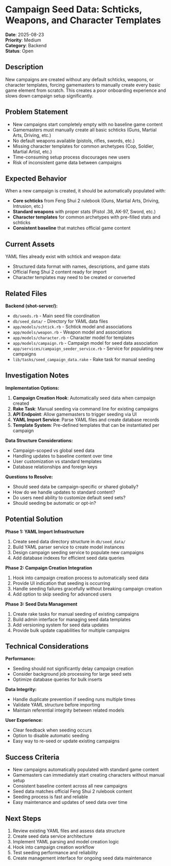 # Campaign Seed Data: Schticks, Weapons, and Character Templates

**Date**: 2025-08-23  
**Priority**: Medium  
**Category**: Backend  
**Status**: Open

## Description

New campaigns are created without any default schticks, weapons, or character templates, forcing gamemasters to manually create every basic game element from scratch. This creates a poor onboarding experience and slows down campaign setup significantly.

## Problem Statement

- New campaigns start completely empty with no baseline game content
- Gamemasters must manually create all basic schticks (Guns, Martial Arts, Driving, etc.)
- No default weapons available (pistols, rifles, swords, etc.) 
- Missing character templates for common archetypes (Cop, Soldier, Martial Artist, etc.)
- Time-consuming setup process discourages new users
- Risk of inconsistent game data between campaigns

## Expected Behavior

When a new campaign is created, it should be automatically populated with:
- **Core schticks** from Feng Shui 2 rulebook (Guns, Martial Arts, Driving, Intrusion, etc.)
- **Standard weapons** with proper stats (Pistol .38, AK-97, Sword, etc.)
- **Character templates** for common archetypes with pre-filled stats and schticks
- **Consistent baseline** that matches official game content

## Current Assets

YAML files already exist with schtick and weapon data:
- Structured data format with names, descriptions, and game stats
- Official Feng Shui 2 content ready for import
- Character templates may need to be created or converted

## Related Files

**Backend (shot-server/):**
- `db/seeds.rb` - Main seed file coordination
- `db/seed_data/` - Directory for YAML data files
- `app/models/schtick.rb` - Schtick model and associations
- `app/models/weapon.rb` - Weapon model and associations  
- `app/models/character.rb` - Character model for templates
- `app/models/campaign.rb` - Campaign model for seed data association
- `app/services/campaign_seeder_service.rb` - Service for populating new campaigns
- `lib/tasks/seed_campaign_data.rake` - Rake task for manual seeding

## Investigation Notes

**Implementation Options:**

1. **Campaign Creation Hook**: Automatically seed data when campaign created
2. **Rake Task**: Manual seeding via command line for existing campaigns  
3. **API Endpoint**: Allow gamemasters to trigger seeding via UI
4. **YAML Import Service**: Parse YAML files and create database records
5. **Template System**: Pre-defined templates that can be instantiated per campaign

**Data Structure Considerations:**
- Campaign-scoped vs global seed data
- Handling updates to baseline content over time
- User customization vs standard templates
- Database relationships and foreign keys

**Questions to Resolve:**
- Should seed data be campaign-specific or shared globally?
- How do we handle updates to standard content?
- Do users need ability to customize default seed sets?
- Should seeding be automatic or opt-in?

## Potential Solution

**Phase 1: YAML Import Infrastructure**
1. Create seed data directory structure in `db/seed_data/`
2. Build YAML parser service to create model instances
3. Design campaign seeding service to populate new campaigns
4. Add database indexes for efficient seed data queries

**Phase 2: Campaign Creation Integration**
1. Hook into campaign creation process to automatically seed data
2. Provide UI indication that seeding is occurring
3. Handle seeding failures gracefully without breaking campaign creation
4. Add option to skip seeding for advanced users

**Phase 3: Seed Data Management**
1. Create rake tasks for manual seeding of existing campaigns
2. Build admin interface for managing seed data templates
3. Add versioning system for seed data updates
4. Provide bulk update capabilities for multiple campaigns

## Technical Considerations

**Performance:**
- Seeding should not significantly delay campaign creation
- Consider background job processing for large seed sets
- Optimize database queries for bulk inserts

**Data Integrity:**
- Handle duplicate prevention if seeding runs multiple times
- Validate YAML structure before importing
- Maintain referential integrity between related models

**User Experience:**
- Clear feedback when seeding occurs
- Option to disable automatic seeding
- Easy way to re-seed or update existing campaigns

## Success Criteria

- New campaigns automatically populated with standard game content
- Gamemasters can immediately start creating characters without manual setup
- Consistent baseline content across all new campaigns
- Seed data matches official Feng Shui 2 rulebook content
- Seeding process is fast and reliable
- Easy maintenance and updates of seed data over time

## Next Steps

1. Review existing YAML files and assess data structure
2. Create seed data service architecture  
3. Implement YAML parsing and model creation logic
4. Hook into campaign creation workflow
5. Test seeding performance and reliability
6. Create management interface for ongoing seed data maintenance